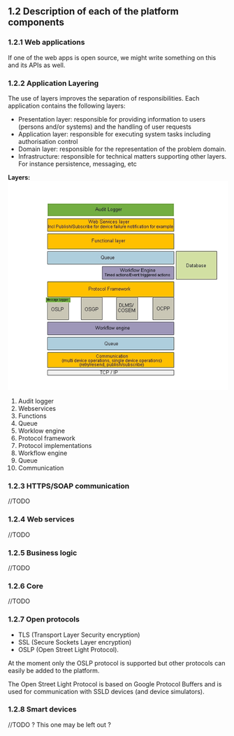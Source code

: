 ## 1.2 Description of each of the platform components

### 1.2.1 Web applications

If one of the web apps is open source, we might write something on this and its APIs as well.

### 1.2.2 Application Layering

The use of layers improves the separation of responsibilities. Each application contains the following layers:

- Presentation layer: responsible for providing information to users (persons and/or systems) and the handling of user requests
- Application layer: responsible for executing system tasks including authorisation control
- Domain layer: responsible for the representation of the problem domain.
- Infrastructure: responsible for technical matters supporting other layers. For instance persistence, messaging, etc

**Layers:**
 ![alt text](./layers.png "Layers")

1. Audit logger
2. Webservices
3. Functions
4. Queue
5. Worklow engine
6. Protocol framework
7. Protocol implementations
8. Workflow engine
9. Queue
10. Communication


### 1.2.3 HTTPS/SOAP communication

//TODO

### 1.2.4 Web services

//TODO

### 1.2.5 Business logic

//TODO

### 1.2.6 Core

//TODO

### 1.2.7 Open protocols

- TLS (Transport Layer Security encryption)
- SSL (Secure Sockets Layer encryption)
- OSLP (Open Street Light Protocol).

At the moment only the OSLP protocol is supported but other protocols can easily be added to the platform.

The Open Street Light Protocol is based on Google Protocol Buffers and is used for communication with SSLD devices (and device simulators).

### 1.2.8 Smart devices

//TODO ? This one may be left out ?
